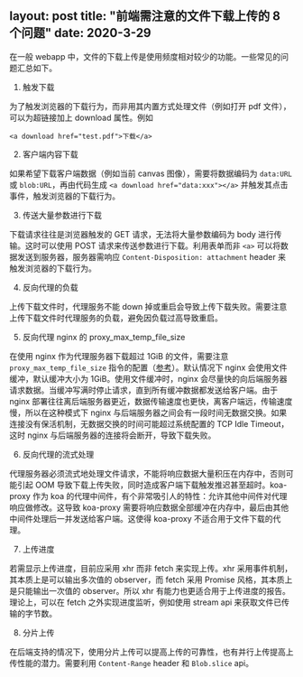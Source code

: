 layout: post
title: "前端需注意的文件下载上传的 8 个问题"
date: 2020-3-29
---

在一般 webapp 中，文件的下载上传是使用频度相对较少的功能。一些常见的问题汇总如下。

<!--more-->

1. 触发下载

为了触发浏览器的下载行为，而非用其内置方式处理文件（例如打开 pdf 文件），可以为超链接加上 download 属性。例如

`<a download href="test.pdf">下载</a>`

2. 客户端内容下载

如果希望下载客户端数据（例如当前 canvas 图像），需要将数据编码为 `data:URL` 或 `blob:URL`，再由代码生成 `<a download href="data:xxx"></a>` 并触发其点击事件，触发浏览器的下载行为。

3. 传送大量参数进行下载

下载请求往往是浏览器触发的 GET 请求，无法将大量参数编码为 body 进行传输。这时可以使用 POST 请求来传送参数进行下载。利用表单而非 `<a>` 可以将数据发送到服务器，服务器需响应 `Content-Disposition: attachment` header 来触发浏览器的下载行为。

4. 反向代理的负载

上传下载文件时，代理服务不能 down 掉或重启会导致上传下载失败。需要注意上传下载文件时代理服务的负载，避免因负载过高导致重启。

5. 反向代理 nginx 的 proxy_max_temp_file_size

在使用 nginx 作为代理服务器下载超过 1GiB 的文件，需要注意 `proxy_max_temp_file_size` 指令的配置（[参考](https://trac.nginx.org/nginx/ticket/1472)）。默认情况下 nginx 会使用文件缓冲，默认缓冲大小为 1GiB。使用文件缓冲时，nginx 会尽量快的向后端服务器请求数据。当缓冲写满时停止请求，直到所有缓冲数据都发送给客户端。由于 nginx 部署往往离后端服务器更近，数据传输速度也更快，离客户端远，传输速度慢，所以在这种模式下 nginx 与后端服务器之间会有一段时间无数据交换。如果连接没有保活机制，无数据交换的时间可能超过系统配置的 TCP Idle Timeout，这时 nginx 与后端服务器的连接将会断开，导致下载失败。

6. 反向代理的流式处理

代理服务器必须流式地处理文件请求，不能将响应数据大量积压在内存中，否则可能引起 OOM 导致下载上传失败，同时造成客户端下载触发推迟甚至超时。koa-proxy 作为 koa 的代理中间件，有个非常吸引人的特性：允许其他中间件对代理响应做修改。这导致 koa-proxy 需要将响应数据全部缓冲在内存中，最后由其他中间件处理后一并发送给客户端。这使得 koa-proxy 不适合用于文件下载的代理。

7. 上传进度

若需显示上传进度，目前应采用 xhr 而非 fetch 来实现上传。xhr 采用事件机制，其本质上是可以输出多次值的 observer，而 fetch 采用 Promise 风格，其本质上是只能输出一次值的 observer。所以 xhr 有能力也更适合用于上传进度的报告。理论上，可以在 fetch 之外实现进度监听，例如使用 stream api 来获取文件已传输的字节数。

8. 分片上传

在后端支持的情况下，使用分片上传可以提高上传的可靠性，也有并行上传提高上传性能的潜力。需要利用 `Content-Range` header 和 `Blob.slice` api。
